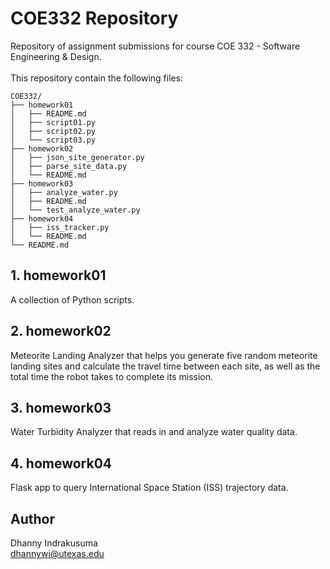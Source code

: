 # COE332 Repository
Repository of assignment submissions for course COE 332 - Software Engineering & Design.
<br><br>
This repository contain the following files:
```
COE332/
├── homework01
│   ├── README.md
│   ├── script01.py
│   ├── script02.py
│   └── script03.py
├── homework02
│   ├── json_site_generator.py
│   ├── parse_site_data.py
│   └── README.md
├── homework03
│   ├── analyze_water.py
│   ├── README.md
│   └── test_analyze_water.py
├── homework04
│   ├── iss_tracker.py
│   └── README.md
└── README.md
```

## 1. homework01
A collection of Python scripts.

## 2. homework02
Meteorite Landing Analyzer that helps you generate five random meteorite landing sites and calculate the travel time between each site, as well as the total time the robot takes to complete its mission.

## 3. homework03
Water Turbidity Analyzer that reads in and analyze water quality data.

## 4. homework04
Flask app to query International Space Station (ISS) trajectory data.

## Author
Dhanny Indrakusuma<br>
dhannywi@utexas.edu<br>
